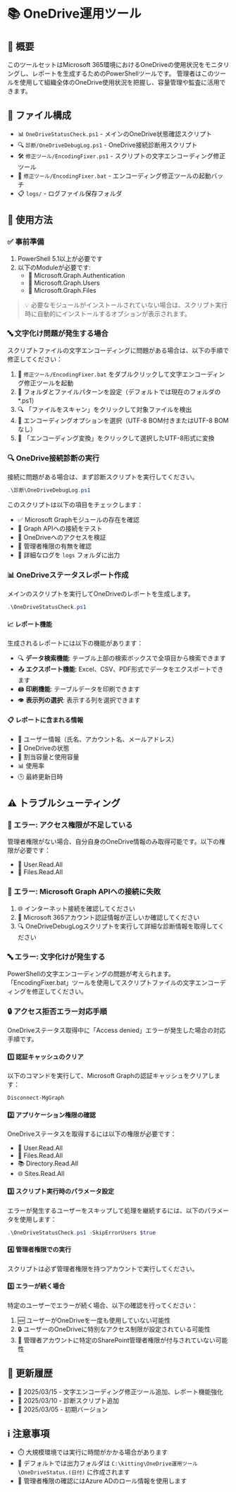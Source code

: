 # 📚 OneDrive運用ツール

## 🌟 概要
このツールセットはMicrosoft 365環境におけるOneDriveの使用状況をモニタリングし、レポートを生成するためのPowerShellツールです。
管理者はこのツールを使用して組織全体のOneDrive使用状況を把握し、容量管理や監査に活用できます。

## 📁 ファイル構成
- 📊 `OneDriveStatusCheck.ps1` - メインのOneDrive状態確認スクリプト
- 🔍 `診断/OneDriveDebugLog.ps1` - OneDrive接続診断用スクリプト
- 🛠️ `修正ツール/EncodingFixer.ps1` - スクリプトの文字エンコーディング修正ツール
- 🔧 `修正ツール/EncodingFixer.bat` - エンコーディング修正ツールの起動バッチ
- 📋 `logs/` - ログファイル保存フォルダ

## 📝 使用方法

### ✅ 事前準備
1. PowerShell 5.1以上が必要です
2. 以下のModuleが必要です:
   - 🔑 Microsoft.Graph.Authentication
   - 👤 Microsoft.Graph.Users
   - 📂 Microsoft.Graph.Files

> 💡 必要なモジュールがインストールされていない場合は、スクリプト実行時に自動的にインストールするオプションが表示されます。

### 🔤 文字化け問題が発生する場合
スクリプトファイルの文字エンコーディングに問題がある場合は、以下の手順で修正してください：

1. 🔧 `修正ツール/EncodingFixer.bat` をダブルクリックして文字エンコーディング修正ツールを起動
2. 📂 フォルダとファイルパターンを設定（デフォルトでは現在のフォルダの *.ps1）
3. 🔍 「ファイルをスキャン」をクリックして対象ファイルを検出
4. 🔄 エンコーディングオプションを選択（UTF-8 BOM付きまたはUTF-8 BOMなし）
5. 🔄 「エンコーディング変換」をクリックして選択したUTF-8形式に変換

### 🔍 OneDrive接続診断の実行
接続に問題がある場合は、まず診断スクリプトを実行してください。

```powershell
.\診断\OneDriveDebugLog.ps1
```

このスクリプトは以下の項目をチェックします：
- ✅ Microsoft Graphモジュールの存在を確認
- 🔌 Graph APIへの接続をテスト
- 🔐 OneDriveへのアクセスを検証
- 👑 管理者権限の有無を確認
- 📝 詳細なログを `logs` フォルダに出力

### 📊 OneDriveステータスレポート作成
メインのスクリプトを実行してOneDriveのレポートを生成します。

```powershell
.\OneDriveStatusCheck.ps1
```

#### 📈 レポート機能
生成されるレポートには以下の機能があります：

- 🔍 **データ検索機能**: テーブル上部の検索ボックスで全項目から検索できます
- 📤 **エクスポート機能**: Excel、CSV、PDF形式でデータをエクスポートできます
- 🖨️ **印刷機能**: テーブルデータを印刷できます
- 👁️ **表示列の選択**: 表示する列を選択できます

#### 📋 レポートに含まれる情報
- 👤 ユーザー情報（氏名、アカウント名、メールアドレス）
- 🚦 OneDriveの状態
- 💾 割当容量と使用容量
- 📊 使用率
- 🕒 最終更新日時

## ⚠️ トラブルシューティング

### 🚫 エラー: アクセス権限が不足している
管理者権限がない場合、自分自身のOneDrive情報のみ取得可能です。以下の権限が必要です：
- 👥 User.Read.All
- 📂 Files.Read.All

### 🔌 エラー: Microsoft Graph APIへの接続に失敗
1. 🌐 インターネット接続を確認してください
2. 🔑 Microsoft 365アカウント認証情報が正しいか確認してください
3. 🔍 OneDriveDebugLogスクリプトを実行して詳細な診断情報を取得してください

### 🔤 エラー: 文字化けが発生する
PowerShellの文字エンコーディングの問題が考えられます。「EncodingFixer.bat」ツールを使用してスクリプトファイルの文字エンコーディングを修正してください。

### 🔒 アクセス拒否エラー対応手順

OneDriveステータス取得中に「Access denied」エラーが発生した場合の対応手順です。

#### 1️⃣ 認証キャッシュのクリア

以下のコマンドを実行して、Microsoft Graphの認証キャッシュをクリアします：

```powershell
Disconnect-MgGraph
```

#### 2️⃣ アプリケーション権限の確認

OneDriveステータスを取得するには以下の権限が必要です：
- 👥 User.Read.All
- 📂 Files.Read.All
- 📚 Directory.Read.All
- 🌐 Sites.Read.All

#### 3️⃣ スクリプト実行時のパラメータ設定

エラーが発生するユーザーをスキップして処理を継続するには、以下のパラメータを使用します：

```powershell
.\OneDriveStatusCheck.ps1 -SkipErrorUsers $true
```

#### 4️⃣ 管理者権限での実行

スクリプトは必ず管理者権限を持つアカウントで実行してください。

#### 5️⃣ エラーが続く場合

特定のユーザーでエラーが続く場合、以下の確認を行ってください：

1. 🆕 ユーザーがOneDriveを一度も使用していない可能性
2. 🔒 ユーザーのOneDriveに特別なアクセス制限が設定されている可能性
3. 👑 管理者アカウントに特定のSharePoint管理者権限が付与されていない可能性

## 📅 更新履歴
- 📆 2025/03/15 - 文字エンコーディング修正ツール追加、レポート機能強化
- 📆 2025/03/10 - 診断スクリプト追加
- 📆 2025/03/05 - 初期バージョン

## ℹ️ 注意事項
- ⏱️ 大規模環境では実行に時間がかかる場合があります
- 📁 デフォルトでは出力フォルダは `C:\kitting\OneDrive運用ツール\OneDriveStatus.(日付)` に作成されます
- 👑 管理者権限の確認にはAzure ADのロール情報を使用します